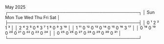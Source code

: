 May 2025
┌───────────────────────────────────────────┐
│   Sun   Mon   Tue   Wed   Thu   Fri   Sat │
├───────────────────────────────────────────┤
│                           0 ¹   2 ²   1 ³ │
│   2 ⁴   2 ⁵   0 ⁶   3 ⁷   1 ⁸   0 ⁹  3 ¹⁰ │
│  1 ¹¹  0 ¹²  0 ¹³  0 ¹⁴  0 ¹⁵  0 ¹⁶  3 ¹⁷ │
│  0 ¹⁸  0 ¹⁹  0 ²⁰  0 ²¹  0 ²²  0 ²³  0 ²⁴ │
│  0 ²⁵  0 ²⁶  0 ²⁷  0 ²⁸  0 ²⁹  0 ³⁰  0 ³¹ │
└───────────────────────────────────────────┘